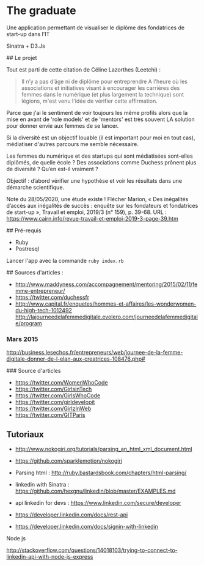 # The graduate

Une application permettant de visualiser le diplôme des fondatrices de start-up dans l'IT

Sinatra + D3.Js


## Le projet

Tout est parti de cette citation de Céline Lazorthes (Leetchi) :

> Il n’y a pas d’âge ni de diplôme pour entreprendre
A l'heure où les associations et initiatives visant à encourager les carrières des femmes dans le numérique (et plus largement la technique) sont légions, m'est venu l'idée de vérifier cette affirmation.

Parce que j'ai le sentiment de voir toujours les même profils alors que la mise en avant de 'role models' et de 'mentors' est très souvent LA solution pour donner envie aux femmes de se lancer.

Si la diversité est un objectif louable (il est important pour moi en tout cas), médiatiser d'autres parcours me semble nécessaire.

Les femmes du numérique et des startups qui sont médiatisées sont-elles diplômés, de quelle école ? Des associations comme Duchess prônent plus de diversité ? Qu’en est-il vraiment ?

Objectif : d’abord vérifier une hypothèse et voir les résultats dans une démarche scientifique.

Note du 28/05/2020, une étude existe !
Flécher Marion, « Des inégalités d’accès aux inégalités de succès : enquête sur les fondateurs et fondatrices de start-up », Travail et emploi, 2019/3 (n° 159), p. 39-68. URL : https://www.cairn.info/revue-travail-et-emploi-2019-3-page-39.htm



## Pré-requis

- Ruby
- Postresql

Lancer l'app avec la commande `ruby index.rb`


## Sources d'articles  :

- http://www.maddyness.com/accompagnement/mentoring/2015/02/11/femme-entrepreneur/
- https://twitter.com/duchessfr
- http://www.capital.fr/enquetes/hommes-et-affaires/les-wonderwomen-du-high-tech-1012492
 http://lajourneedelafemmedigitale.evolero.com/journeedelafemmedigitale/program

### Mars 2015
http://business.lesechos.fr/entrepreneurs/web/journee-de-la-femme-digitale-donner-de-l-elan-aux-creatrices-108476.php#


### Source d'articles

- https://twitter.com/WomenWhoCode
- https://twitter.com/GirlsinTech
- https://twitter.com/GirlsWhoCode
- https://twitter.com/girldevelopit
- https://twitter.com/GirlzInWeb
- https://twitter.com/GITParis


## Tutoriaux

- http://www.nokogiri.org/tutorials/parsing_an_html_xml_document.html
- https://github.com/sparklemotion/nokogiri
- Parsing html : http://ruby.bastardsbook.com/chapters/html-parsing/
- linkedin with Sinatra : https://github.com/hexgnu/linkedin/blob/master/EXAMPLES.md
- api linkedin for devs : https://www.linkedin.com/secure/developer


- https://developer.linkedin.com/docs/rest-api
- https://developer.linkedin.com/docs/signin-with-linkedin

Node js

http://stackoverflow.com/questions/14018103/trying-to-connect-to-linkedin-api-with-node-js-express
